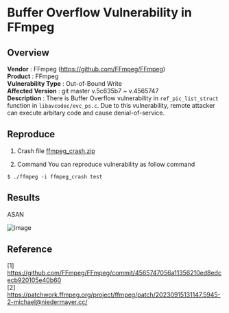 # Buffer Overflow Vulnerability in FFmpeg

## Overview

**Vendor** : FFmpeg (https://github.com/FFmpeg/FFmpeg)  
**Product** : FFmpeg  
**Vulnerability Type** : Out-of-Bound Write  
**Affected Version** : git master v.5c635b7 ~ v.4565747  
**Description** : There is Buffer Overflow vulnerability in `ref_pic_list_struct` function in `libavcodec/evc_ps.c`. Due to this vulnerability, remote attacker can execute arbitary code and cause denial-of-service.  


## Reproduce

1. Crash file
[ffmpeg_crash.zip](https://github.com/goldds96/Report/files/13292743/ffmpeg_crash.zip)

2. Command
You can reproduce vulnerability as follow command
```Shell
$ ./ffmpeg -i ffmpeg_crash test
```

## Results

ASAN


![image](https://github.com/goldds96/Report/assets/86287862/5da0826c-c122-4b1a-851e-8b081c4a8831)

## Reference

[1] https://github.com/FFmpeg/FFmpeg/commit/4565747056a11356210ed8edcecb920105e40b60  
[2] https://patchwork.ffmpeg.org/project/ffmpeg/patch/20230915131147.5945-2-michael@niedermayer.cc/
